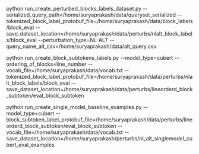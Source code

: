 python run_create_perturbed_blocks_labels_dataset.py --serialized_query_path=/home/suryaprakash/data/queryset_serialized --tokenized_block_label_protobuf_file=/home/suryaprakash/data/block_labels/block_eval --save_dataset_location=/home/suryaprakash/data/perturbs/nlalt_block_labels/block_eval --perturbation_type=NL-ALT --query_name_alt_csv=/home/suryaprakash/data/alt_query.csv

python run_create_block_subtokens_labels.py --model_type=cubert --ordering_of_blocks=line_number --vocab_file=/home/suryaprakash/data/vocab.txt --tokenized_block_label_protobuf_file=/home/suryaprakash/data/perturbs/nlalt_block_labels/block_eval --save_dataset_location=/home/suryaprakash/data/perturbs/lineorderd_block_subtoken/eval_block_subtoken

python run_create_single_model_baseline_examples.py --model_type=cubert --block_subtoken_label_protobuf_file=/home/suryaprakash/data/perturbs/lineorderd_block_subtoken/eval_block_subtoken --vocab_file=/home/suryaprakash/data/vocab.txt --save_dataset_location=/home/suryaprakash/perturbs/nl_alt_singlemodel_cubert_eval_examples